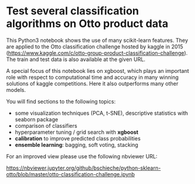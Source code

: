 # Test several classification algorithms on Otto product data

This Python3 notebook shows the use of many scikit-learn features. They are applied to the Otto classification challenge hosted by kaggle in 2015 (https://www.kaggle.com/c/otto-group-product-classification-challenge). The train and test data is also available at the given URL. 

A special focus of this notebook lies on xgboost, which plays an important role with respect to computational time and accuracy in many winning solutions of kaggle competitions. Here it also outperforms many other models.

You will find sections to the following topics:
* some visualization techniques (PCA, t-SNE), descriptive statistics with seaborn package
* comparison of classifiers
* hyperparameter tuning / grid search with **xgboost**
* **calibration** to improve predicted class probabilities
* **ensemble learning**: bagging, soft voting, stacking

For an improved view please use the following nbviewer URL:

https://nbviewer.jupyter.org/github/bschieche/python-sklearn-otto/blob/master/otto-classification-challenge.ipynb
